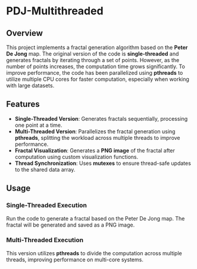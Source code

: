 # **PDJ-Multithreaded**

## **Overview**

This project implements a fractal generation algorithm based on the **Peter De Jong** map. The original version of the code is **single-threaded** and generates fractals by iterating through a set of points. However, as the number of points increases, the computation time grows significantly. To improve performance, the code has been parallelized using **pthreads** to utilize multiple CPU cores for faster computation, especially when working with large datasets.

## **Features**

* **Single-Threaded Version**: Generates fractals sequentially, processing one point at a time.
* **Multi-Threaded Version**: Parallelizes the fractal generation using **pthreads**, splitting the workload across multiple threads to improve performance.
* **Fractal Visualization**: Generates a **PNG image** of the fractal after computation using custom visualization functions.
* **Thread Synchronization**: Uses **mutexes** to ensure thread-safe updates to the shared data array.

## **Usage**

### **Single-Threaded Execution**

Run the code to generate a fractal based on the Peter De Jong map. The fractal will be generated and saved as a PNG image.

### **Multi-Threaded Execution**

This version utilizes **pthreads** to divide the computation across multiple threads, improving performance on multi-core systems.

